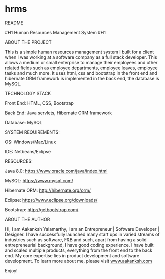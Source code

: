 # hrms
README

#H1 Human Resources Management System #H1

ABOUT THE PROJECT

This is a simple human resources management system I built for a client when I was working at a software company as a full stack developer. This allows a medium or small enterprise to manage their employees and other related fields such as employee departments, employee leaves, employee tasks and much more. It uses html, css and bootstrap in the front end and hibernate ORM framework is implemented in the back end, the database is MySQL.

TECHNOLOGY STACK

Front End: HTML, CSS, Bootstrap

Back End: Java servlets, Hibernate ORM framework

Database: MySQL

SYSTEM REQUIREMENTS:

OS: Windows/Mac/Linux

IDE: Netbeans/Eclipse

RESOURCES:

Java 8.0: https://www.oracle.com/java/index.html

MySQL: https://www.mysql.com/

Hibernate ORM: http://hibernate.org/orm/

Eclipse: https://www.eclipse.org/downloads/

Bootstrap: http://getbootstrap.com/

ABOUT THE AUTHOR

Hi, I am Aakanksh Yalamarthy, I am an Entrepreneur | Software Developer | Designer. I have successfully launched many start ups in varied streams of industries such as software, F&B and such, apart from having a solid entrepreneurial background, I have good coding experience. I have built and scaled multiple products, everything from the front end to the back end. My core expertise lies in product development and software development. To learn more about me, please visit www.aakanksh.com

Enjoy!




